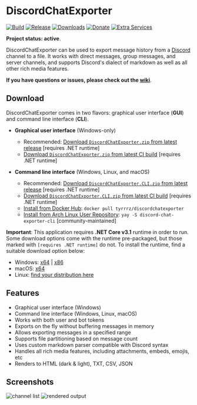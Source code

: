 # DiscordChatExporter

[![Build](https://github.com/Tyrrrz/DiscordChatExporter/workflows/CI/badge.svg?branch=master)](https://github.com/Tyrrrz/DiscordChatExporter/actions)
[![Release](https://img.shields.io/github/release/Tyrrrz/DiscordChatExporter.svg)](https://github.com/Tyrrrz/DiscordChatExporter/releases)
[![Downloads](https://img.shields.io/github/downloads/Tyrrrz/DiscordChatExporter/total.svg)](https://github.com/Tyrrrz/DiscordChatExporter/releases)
[![Donate](https://img.shields.io/badge/donate-$$$-purple.svg)](https://tyrrrz.me/donate)
[![Extra Services](https://img.shields.io/badge/extra%20services-xs:code-blue.svg)](https://xscode.com/Tyrrrz/DiscordChatExporter)

**Project status: active**.

DiscordChatExporter can be used to export message history from a [Discord](https://discord.com) channel to a file. It works with direct messages, group messages, and server channels, and supports Discord's dialect of markdown as well as all other rich media features.

**If you have questions or issues, please check out the [wiki](https://github.com/Tyrrrz/DiscordChatExporter/wiki)**.

## Download

DiscordChatExporter comes in two flavors: graphical user interface (**GUI**) and command line interface (**CLI**).

- **Graphical user interface** (Windows-only)
  - Recommended: [Download `DiscordChatExporter.zip` from latest release](https://github.com/Tyrrrz/DiscordChatExporter/releases/latest) [requires .NET runtime]
  - [Download `DiscordChatExporter.zip` from latest CI build](https://github.com/Tyrrrz/DiscordChatExporter/actions?query=workflow%3ACI) [requires .NET runtime]
    
- **Command line interface** (Windows, Linux, and macOS)
  - Recommended: [Download `DiscordChatExporter.CLI.zip` from latest release](https://github.com/Tyrrrz/DiscordChatExporter/releases/latest) [requires .NET runtime]
  - [Download `DiscordChatExporter.CLI.zip` from latest CI build](https://github.com/Tyrrrz/DiscordChatExporter/actions?query=workflow%3ACI) [requires .NET runtime]
  - [Install from Docker Hub](https://hub.docker.com/r/tyrrrz/discordchatexporter): `docker pull tyrrrz/discordchatexporter`
  - [Install from Arch Linux User Repository](https://aur.archlinux.org/packages/discord-chat-exporter-cli): `yay -S discord-chat-exporter-cli` [community-maintained]

**Important**: This application requires **.NET Core v3.1** runtime in order to run. Some download options come with the runtime pre-packaged, but those marked with `[requires .NET runtime]` do not. To install the runtime, find a suitable download option below:

- Windows: [x64](https://dotnet.microsoft.com/download/dotnet-core/thank-you/runtime-desktop-3.1.0-windows-x64-installer) | [x86](https://dotnet.microsoft.com/download/dotnet-core/thank-you/runtime-desktop-3.1.0-windows-x86-installer)
- macOS: [x64](https://dotnet.microsoft.com/download/dotnet-core/thank-you/runtime-3.1.0-macos-x64-installer)
- Linux: [find your distribution here](https://docs.microsoft.com/en-us/dotnet/core/install/linux)

## Features

- Graphical user interface (Windows)
- Command line interface (Windows, Linux, macOS)
- Works with both user and bot tokens
- Exports on the fly without buffering messages in memory
- Allows exporting messages in a specified range
- Supports file partitioning based on message count
- Uses custom markdown parser compatible with Discord syntax
- Handles all rich media features, including attachments, embeds, emojis, etc
- Renders to HTML (dark & light), TXT, CSV, JSON

## Screenshots

![channel list](.screenshots/list.png)
![rendered output](.screenshots/output.png)
